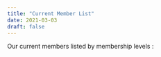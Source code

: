 ```yaml
---
title: "Current Member List"
date: 2021-03-03
draft: false
---
```


Our current members listed by membership levels :
